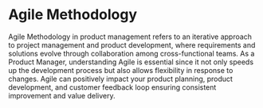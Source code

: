 # Agile Methodology

Agile Methodology in product management refers to an iterative approach to project management and product development, where requirements and solutions evolve through collaboration among cross-functional teams. As a Product Manager, understanding Agile is essential since it not only speeds up the development process but also allows flexibility in response to changes. Agile can positively impact your product planning, product development, and customer feedback loop ensuring consistent improvement and value delivery.